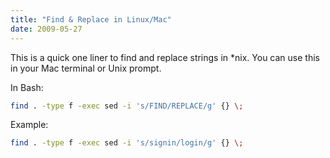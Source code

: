```yaml
---
title: "Find & Replace in Linux/Mac"
date: 2009-05-27
---
```


This is a quick one liner to find and replace strings in \*nix. You can use this in your Mac terminal or Unix prompt.

In Bash:

```bash
find . -type f -exec sed -i 's/FIND/REPLACE/g' {} \;
```

Example:

```bash
find . -type f -exec sed -i 's/signin/login/g' {} \;
```
